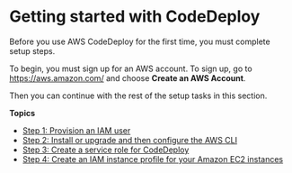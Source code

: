 # Getting started with CodeDeploy<a name="getting-started-codedeploy"></a>

Before you use AWS CodeDeploy for the first time, you must complete setup steps\.

To begin, you must sign up for an AWS account\. To sign up, go to [https://aws\.amazon\.com/](https://aws.amazon.com/) and choose **Create an AWS Account**\.

Then you can continue with the rest of the setup tasks in this section\.

**Topics**
+ [Step 1: Provision an IAM user](getting-started-provision-user.md)
+ [Step 2: Install or upgrade and then configure the AWS CLI](getting-started-configure-cli.md)
+ [Step 3: Create a service role for CodeDeploy](getting-started-create-service-role.md)
+ [Step 4: Create an IAM instance profile for your Amazon EC2 instances](getting-started-create-iam-instance-profile.md)